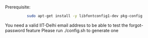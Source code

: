 Prerequisite:
```bash
          sudo apt-get install -y libfontconfig1-dev pkg-config
```

You need a valid IIT-Delhi email address to be able to test the forgot-password feature
Please run ./config.sh to generate one
